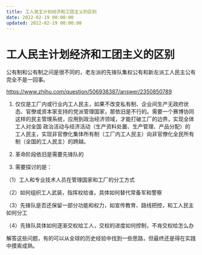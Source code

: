 ```yaml
---
title: 工人民主计划经济和工团主义的区别
date: 2022-02-19 00:00:00
updated: 2022-02-19 00:00:00
---
```


# 工人民主计划经济和工团主义的区别

公有制和公有制之问是很不同的，老左派的先锋队集权公有和新左派工人民主公有完全不是一回事。

https://www.zhihu.com/question/506938387/answer/2350850789

1. 仅仅是工厂内或行业内工人民主，如果不改变私有制、企业间生产无政府状态、官僚或资本家支持的党派管理国家，那依旧是不行的。需要一个赛博协同这样的民主管理系统，应用到政治经济领域，才能打破工厂的边界，实现全体工人对全国 政治活动与经济活动（生产资料处置、生产管理、产品分配）的 工人民主，实现非官僚化集体所有制（工厂内工人民主）向非官僚化全民所有制（全国的工人民主）的跨越。

2. 革命阶段依旧是需要先锋队的

3. 需要探讨的是：

（1）工人和专业技术人员在管理国家和工厂的分工方式

（2）如何组织工人武装，指挥权给谁，具体如何替代常备军和警察

（3）先锋队是否还保留一部分功能和权力，如宣传教育、路线把控，和工人民主如何分工

（4）先锋队具体如何逐渐交权给工人，交权的进度如何控制，不肯交权给怎么办

解答这些问题，有的可以从全球的历史经验中找到一些思路，但最终还是得在实践中摸索成熟。

